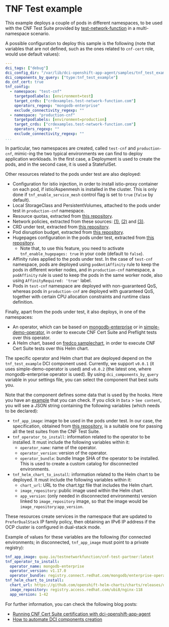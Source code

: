 # TNF Test example

This example deploys a couple of pods in different namespaces, to be used with the CNF Test Suite provided by [test-network-function](https://github.com/test-network-function/cnf-certification-test) in a multi-namespace scenario.

A possible configuration to deploy this sample is the following (note that variables that are not defined, such as the ones related to `cnf-cert` role, would use default values):

```yaml
---
dci_tags: ["debug"]
dci_config_dir: "/var/lib/dci-openshift-app-agent/samples/tnf_test_example"
dci_components_by_query: ["type:tnf_test_example"]
do_cnf_cert: true
tnf_config:
  - namespace: "test-cnf"
    targetpodlabels: [environment=test]
    target_crds: ["crdexamples.test-network-function.com"]
    operators_regexp: "mongodb-enterprise"
    exclude_connectivity_regexp: ""
  - namespace: "production-cnf"
    targetpodlabels: [environment=production]
    target_crds: ["crdexamples.test-network-function.com"]
    operators_regexp: ""
    exclude_connectivity_regexp: ""
...
```

In particular, two namespaces are created, called `test-cnf` and `production-cnf`, mimic-ing the two typical environments we can find to deploy application workloads. In the first case, a Deployment is used to create the pods, and in the second case, it is used a StatefulSet.

Other resources related to the pods under test are also deployed:

- Configuration for istio injection, in order to install istio-proxy container on each pod, if istio/Aspenmesh is installed in the cluster. This is only done if `tnf_enable_service_mesh` control flag is set to `true` (`false` by default).
- Local StorageClass and PersistentVolumes, attached to the pods under test in `production-cnf` namespace.
- Resource quotas, extracted from [this repository](https://github.com/test-network-function/cnf-certification-test-partner/blob/main/test-target/resource-quota.yaml).
- Network policies, extracted from these sources: [(1)](https://github.com/test-network-function/cnf-certification-test-partner/blob/main/test-target/ingress-deny-all-np.yaml), [(2)](https://github.com/test-network-function/cnf-certification-test-partner/blob/main/test-target/egress-deny-all-np.yaml) and [(3)](https://github.com/test-network-function/cnf-certification-test-partner/blob/main/test-target/pod-to-pod-np.yaml).
- CRD under test, extracted from [this repository](https://github.com/test-network-function/cnf-certification-test-partner/blob/main/test-target/local-crd-under-test.yaml).
- Pod disruption budget, extracted from [this repository](https://github.com/test-network-function/cnf-certification-test-partner/blob/main/test-target/pod-disruption-budget.yaml).
- Hugepages configuration in the pods under test, extracted from [this repository](https://github.com/test-network-function/cnf-certification-test-partner/tree/main/examples/platform).
  - Note that, to use this feature, you need to activate `tnf_enable_hugepages: true` in your code (default to `false`).
- Affinity rules applied to the pods under test. In the case of `test-cnf` namespace, pods are deployed using `podAntiAffinity` rule to keep the pods in different worker nodes, and in `production-cnf` namespace, a `podAffinity` rule is used to keep the pods in the same worker node, also using `AffinityRequired: 'true'` label.
- Pods in `test-cnf` namespace are deployed with non-guaranteed QoS, whereas pods in `production-cnf` are deployed with guaranteed QoS, together with certain CPU allocation constraints and runtime class definition.

Finally, apart from the pods under test, it also deploys, in one of the namespaces:

- An operator, which can be based on [mongodb-enterprise](https://catalog.redhat.com/software/operators/detail/5e9872923f398525a0ceafba) or in [simple-demo-operator](https://github.com/redhat-openshift-ecosystem/certified-operators/tree/main/operators/simple-demo-operator), in order to execute CNF Cert Suite and Preflight tests over this operator.
- A Helm chart, based on [fredco samplechart](https://github.com/openshift-helm-charts/charts/tree/main/charts/partners/fredco/samplechart/0.1.3), in order to execute CNF Cert Suite tests over this Helm chart.

The specific operator and Helm chart that are deployed depend on the `tnf_test_example` DCI component used. Currently, we support `v0.0.1` (it uses simple-demo-operator is used) and `v0.0.2` (the latest one, where mongodb-enterprise operator is used). By using `dci_components_by_query` variable in your settings file, you can select the component that best suits you.

Note that the component defines some data that is used by the hooks. Here you have an [example](https://www.distributed-ci.io/topics/818491de-8ee6-4ae8-a9bc-2d2ce62ef71c/components/95d2c742-d3a3-4bb5-8b8c-7a9a3243eec7) that you can check. If you click in `Data` > `See content`, you will see a JSON string containing the following variables (which needs to be declared):

* `tnf_app_image`: image to be used in the pods under test. In our case, the specification, obtained from [this repository](https://github.com/test-network-function/cnf-certification-test-partner), is a suitable one for passing all the test suites from the CNF Test Suite.
* `tnf_operator_to_install`: information related to the operator to be installed. It must include the following variables within it:
  * `operator_name`: name of the operator.
  * `operator_version`: version of the operator.
  * `operator_bundle`: bundle Image SHA of the operator to be installed. This is used to create a custom catalog for disconnected environments.
* `tnf_helm_chart_to_install`: information related to the Helm chart to be deployed. It must include the following variables within it:
  * `chart_url`: URL to the chart.tgz file that includes the Helm chart.
  * `image_repository`: public image used within the Helm chart.
  * `app_version`: (only needed in disconnected environments) version linked to `image_repository` image, so that the image would be `image_repository`:`app_version`.

These resources create services in the namespace that are updated to `PreferDualStack` IP family policy, then obtaining an IPv6 IP address if the OCP cluster is configured in dual-stack mode.

Example of values for these variables are the following (for connected environments; in disconnected, `tnf_app_image` must point to a private registry):

```yaml
tnf_app_image: quay.io/testnetworkfunction/cnf-test-partner:latest
tnf_operator_to_install:
  operator_name: mongodb-enterprise
  operator_version: v1.17.0
  operator_bundle: registry.connect.redhat.com/mongodb/enterprise-operator-bundle@sha256:f2127ed11f4fb714f5c35f0cc4561da00181ffb5edb098556df598d3a5a6a691
tnf_helm_chart_to_install:
  chart_url: https://github.com/openshift-helm-charts/charts/releases/download/fredco-samplechart-0.1.3/fredco-samplechart-0.1.3.tgz
  image_repository: registry.access.redhat.com/ubi8/nginx-118
  app_version: 1-42
```

For further information, you can check the following blog posts:

- [Running CNF Cert Suite certification with dci-openshift-app-agent](https://blog.distributed-ci.io/cnf-cert-suite-with-dci-openshift-app-agent.html)
- [How to automate DCI components creation](https://blog.distributed-ci.io/automate-dci-components.html)
